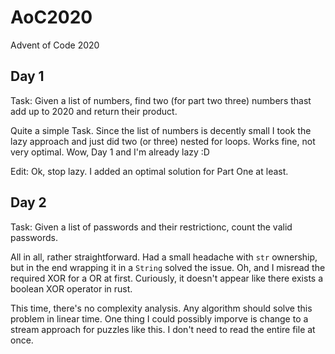 # AoC2020
Advent of Code 2020

## Day 1
Task: Given a list of numbers, find two (for part two three) numbers thast add up to 2020 and return their product.

Quite a simple Task.
Since the list of numbers is decently small I took the lazy approach and just did two (or three) nested for loops.
Works fine, not very optimal.
Wow, Day 1 and I'm already lazy :D

Edit: Ok, stop lazy. I added an optimal solution for Part One at least.

## Day 2
Task: Given a list of passwords and their restrictionc, count the valid passwords.

All in all, rather straightforward.
Had a small headache with `str` ownership, but in the end wrapping it in a `String` solved the issue.
Oh, and I misread the required XOR for a OR at first.
Curiously, it doesn't appear like there exists a boolean XOR operator in rust.

This time, there's no complexity analysis.
Any algorithm should solve this problem in linear time.
One thing I could possibly imporve is change to a stream approach for puzzles like this.
I don't need to read the entire file at once.